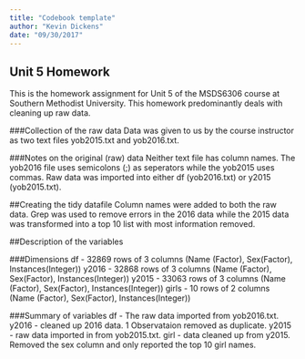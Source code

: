 ```yaml
---
title: "Codebook template"
author: "Kevin Dickens"
date: "09/30/2017"
---
```


## Unit 5 Homework
This is the homework assignment for Unit 5 of the MSDS6306 course at Southern Methodist University.  This homework predominantly deals with cleaning up raw data.

###Collection of the raw data
Data was given to us by the course instructor as two text files yob2015.txt and yob2016.txt.

###Notes on the original (raw) data 
Neither text file has column names.  The yob2016 file uses semicolons (;) as seperators while the yob2015 uses commas.
Raw data was imported into either df (yob2016.txt) or y2015 (yob2015.txt).

##Creating the tidy datafile
Column names were added to both the raw data.  Grep was used to remove errors in the 2016 data while the 2015 data was transformed into a top 10 list with most information removed.

##Description of the variables

###Dimensions
df - 32869 rows of 3 columns (Name (Factor), Sex(Factor), Instances(Integer))
y2016 - 32868 rows of 3 columns (Name (Factor), Sex(Factor), Instances(Integer))
y2015 - 33063 rows of 3 columns (Name (Factor), Sex(Factor), Instances(Integer))
girls - 10 rows of 2 columns (Name (Factor), Sex(Factor), Instances(Integer))

###Summary of variables
df - The raw data imported from yob2016.txt.
y2016 - cleaned up 2016 data.  1 Observataion removed as duplicate.
y2015 - raw data imported in from yob2015.txt.
girl - data cleaned up from y2015.  Removed the sex column and only reported the top 10 girl names.

